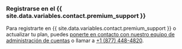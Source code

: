 
### Registrarse en el {{ site.data.variables.contact.premium_support }}

Para registrarte en {{ site.data.variables.contact.premium_support }} o actualizar tu plan, puedes [ponerte en contacto con nuestro equipo de administración de cuentas](https://enterprise.github.com/contact) o llamar a [+1 (877) 448-4820](tel:+1-877-448-4820).
